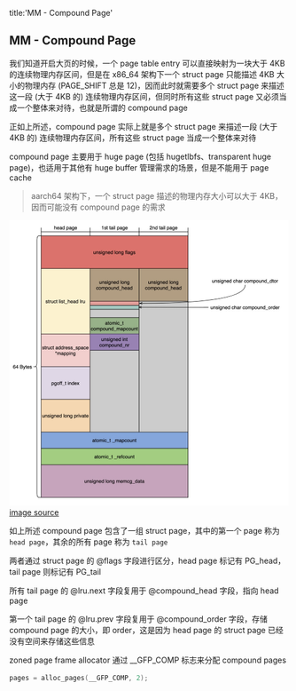 title:'MM - Compound Page'
## MM - Compound Page

我们知道开启大页的时候，一个 page table entry 可以直接映射为一块大于 4KB 的连续物理内存区间，但是在 x86_64 架构下一个 struct page 只能描述 4KB 大小的物理内存 (PAGE_SHIFT 总是 12)，因而此时就需要多个 struct page 来描述这一段 (大于 4KB 的) 连续物理内存区间，但同时所有这些 struct page 又必须当成一个整体来对待，也就是所谓的 compound page

正如上所述，compound page 实际上就是多个 struct page 来描述一段 (大于 4KB 的) 连续物理内存区间，所有这些 struct page 当成一个整体来对待

compound page 主要用于 huge page (包括 hugetlbfs、transparent huge page)，也适用于其他有 huge buffer 管理需求的场景，但是不能用于 page cache

> aarch64 架构下，一个 struct page 描述的物理内存大小可以大于 4KB，因而可能没有 compound page 的需求


![](media/16425715701609/16425715766143.jpg)
[image source](https://mp.weixin.qq.com/s/H4CWwG1qURTIyoqEi7Bp7w?spm=ata.21736010.0.0.762a6f4cN0xHoD)


如上所述 compound page 包含了一组 struct page，其中的第一个 page 称为 `head page`，其余的所有 page 称为 `tail page`

两者通过 struct page 的 @flags 字段进行区分，head page 标记有 PG_head，tail page 则标记有 PG_tail

所有 tail page 的 @lru.next 字段复用于 @compound_head 字段，指向 head page

第一个 tail page 的 @lru.prev 字段复用于 @compound_order 字段，存储 compound page 的大小，即 order，这是因为 head page 的 struct page 已经没有空间来存储这些信息



zoned page frame allocator 通过 __GFP_COMP 标志来分配 compound pages

```c
pages = alloc_pages(__GFP_COMP, 2);
```
